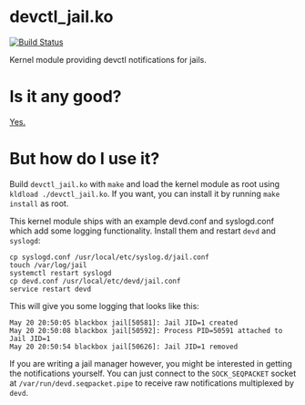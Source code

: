 # devctl_jail.ko
[![Build Status](https://api.cirrus-ci.com/github/fubarnetes/kmod_devctl_jail.svg?dummy)](https://cirrus-ci.com/github/fubarnetes/kmod_devctl_jail)

Kernel module providing devctl notifications for jails.

# Is it any good?
[Yes.](https://news.ycombinator.com/item?id=3067434)

# But how do I use it?

Build `devctl_jail.ko` with `make` and load the kernel module as root using `kldload ./devctl_jail.ko`.
If you want, you can install it by running `make install` as root.

This kernel module ships with an example devd.conf and syslogd.conf which add some logging functionality.
Install them and restart `devd` and `syslogd`:
```
cp syslogd.conf /usr/local/etc/syslog.d/jail.conf
touch /var/log/jail
systemctl restart syslogd
cp devd.conf /usr/local/etc/devd/jail.conf
service restart devd
```

This will give you some logging that looks like this:
```
May 20 20:50:05 blackbox jail[50581]: Jail JID=1 created
May 20 20:50:08 blackbox jail[50592]: Process PID=50591 attached to Jail JID=1
May 20 20:50:54 blackbox jail[50626]: Jail JID=1 removed
```

If you are writing a jail manager however, you might be interested in getting the notifications yourself.
You can just connect to the `SOCK_SEQPACKET` socket at `/var/run/devd.seqpacket.pipe` to receive raw
notifications multiplexed by `devd`.
